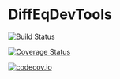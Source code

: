 # DiffEqDevTools

[![Build Status](https://travis-ci.org/ChrisRackauckas/DevToolsDiffEq.jl.svg?branch=master)](https://travis-ci.org/ChrisRackauckas/DevToolsDiffEq.jl)

[![Coverage Status](https://coveralls.io/repos/ChrisRackauckas/DevToolsDiffEq.jl/badge.svg?branch=master&service=github)](https://coveralls.io/github/ChrisRackauckas/DevToolsDiffEq.jl?branch=master)

[![codecov.io](http://codecov.io/github/ChrisRackauckas/DevToolsDiffEq.jl/coverage.svg?branch=master)](http://codecov.io/github/ChrisRackauckas/DevToolsDiffEq.jl?branch=master)
